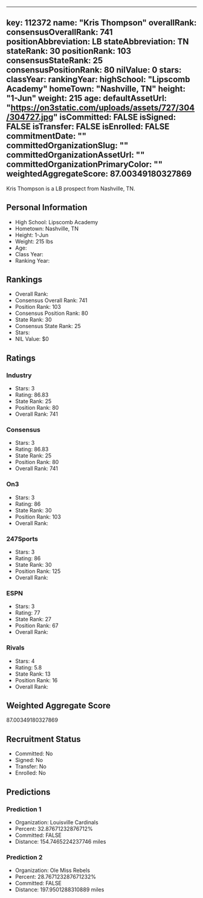---
  key: 112372
  name: "Kris Thompson"
  overallRank: 
  consensusOverallRank: 741
  positionAbbreviation: LB
  stateAbbreviation: TN
  stateRank: 30
  positionRank: 103
  consensusStateRank: 25
  consensusPositionRank: 80
  nilValue: 0
  stars: 
  classYear: 
  rankingYear: 
  highSchool: "Lipscomb Academy"
  homeTown: "Nashville, TN"
  height: "1-Jun"
  weight: 215
  age: 
  defaultAssetUrl: "https://on3static.com/uploads/assets/727/304/304727.jpg"
  isCommitted: FALSE
  isSigned: FALSE
  isTransfer: FALSE
  isEnrolled: FALSE
  commitmentDate: ""
  committedOrganizationSlug: ""
  committedOrganizationAssetUrl: ""
  committedOrganizationPrimaryColor: ""
  weightedAggregateScore: 87.00349180327869
  ---
  
  Kris Thompson is a LB prospect from Nashville, TN.
  
  ## Personal Information
  - High School: Lipscomb Academy
  - Hometown: Nashville, TN
  - Height: 1-Jun
  - Weight: 215 lbs
  - Age: 
  - Class Year: 
  - Ranking Year: 
  
  ## Rankings
  - Overall Rank: 
  - Consensus Overall Rank: 741
  - Position Rank: 103
  - Consensus Position Rank: 80
  - State Rank: 30
  - Consensus State Rank: 25
  - Stars: 
  - NIL Value: $0
  
  ## Ratings
  
  ### Industry
  - Stars: 3
  - Rating: 86.83
  - State Rank: 25
  - Position Rank: 80
  - Overall Rank: 741
  
  ### Consensus
  - Stars: 3
  - Rating: 86.83
  - State Rank: 25
  - Position Rank: 80
  - Overall Rank: 741
  
  ### On3
  - Stars: 3
  - Rating: 86
  - State Rank: 30
  - Position Rank: 103
  - Overall Rank: 
  
  ### 247Sports
  - Stars: 3
  - Rating: 86
  - State Rank: 30
  - Position Rank: 125
  - Overall Rank: 
  
  ### ESPN
  - Stars: 3
  - Rating: 77
  - State Rank: 27
  - Position Rank: 67
  - Overall Rank: 
  
  ### Rivals
  - Stars: 4
  - Rating: 5.8
  - State Rank: 13
  - Position Rank: 16
  - Overall Rank: 
  
  ## Weighted Aggregate Score
  87.00349180327869
  
  ## Recruitment Status
  - Committed: No
  - Signed: No
  - Transfer: No
  - Enrolled: No
  
  
  
  ## Predictions
  
  ### Prediction 1
  - Organization: Louisville Cardinals
  - Percent: 32.87671232876712%
  - Committed: FALSE
  - Distance: 154.7465224237746 miles
  
  ### Prediction 2
  - Organization: Ole Miss Rebels
  - Percent: 28.767123287671232%
  - Committed: FALSE
  - Distance: 197.9501288310889 miles
  